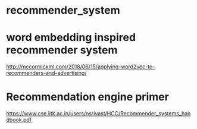 # recommender_system

# word embedding inspired recommender system
http://mccormickml.com/2018/06/15/applying-word2vec-to-recommenders-and-advertising/

# Recommendation engine primer
https://www.cse.iitk.ac.in/users/nsrivast/HCC/Recommender_systems_handbook.pdf
